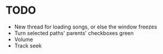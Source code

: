 # TODO
* New thread for loading songs, or else the window freezes
* Turn selected paths' parents' checkboxes green
* Volume
* Track seek
